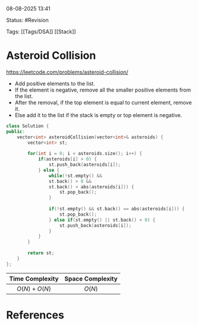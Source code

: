 08-08-2025  13:41

Status: #Revision 

Tags: [[Tags/DSA]] [[Stack]]

# Asteroid Collision

https://leetcode.com/problems/asteroid-collision/

- Add positive elements to the list.
- If the element is negative, remove all the smaller positive elements from the list.
- After the removal, if the top element is equal to current element, remove it.
- Else add it to the list if the stack is empty or top element is negative.

```cpp
class Solution {
public:
    vector<int> asteroidCollision(vector<int>& asteroids) {
        vector<int> st;
		
        for(int i = 0; i < asteroids.size(); i++) {
            if(asteroids[i] > 0) {
                st.push_back(asteroids[i]);
            } else {
                while(!st.empty() &&
                st.back() > 0 &&
                st.back() < abs(asteroids[i])) {
                    st.pop_back();
                }
				
                if(!st.empty() && st.back() == abs(asteroids[i])) {
                    st.pop_back();
                } else if(st.empty() || st.back() < 0) {
                    st.push_back(asteroids[i]);
                }
            }
        }
		
        return st;
    }
};
```

| **Time Complexity** | **Space Complexity** |
| :-----------------: | :------------------: |
|    $O(N) + O(N)$    |        $O(N)$        |





# References